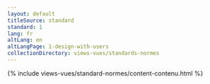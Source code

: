 ```yaml
---
layout: default
titleSource: standard
standard: 1
lang: fr
altLang: en
altLangPage: 1-design-with-users
collectionDirectory: views-vues/standards-normes
---
```

{% include views-vues/standard-normes/content-contenu.html %}
